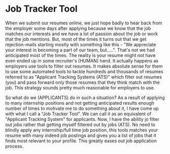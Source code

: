 # Job Tracker Tool

When we submit our resumes online, we just hope badly to hear back from the employer some days after applying because we know that the job matches our interests and we have a lot of passion about the job or work that the job mentions. But, most of the times it turns out that we get rejection-mails starting mostly with something like this - "We appreciate your interest in becoming a part of our team, but.....". That's not we had anticipated most of the times. The reality is your resume might not have even ended up in some recruiter's (HUMAN) hand. It actually happens as employers use tools to filter out resumes. It makes absolute sense for them to use some automated tools to tackle hundreds and thousands of resumes referred to as "Applicant Tracking Systems (ATS)" which filter out resumes (you) and pass forward only those resumes that they think match with the job. This strategy sounds pretty much reasonable for employers to use.  
  
So what do we (APPLICANTS) do in such a situation? As a result of applying to many internship positions and not getting anticipated results enough number of times to motivate me to do something about it, I have come up with what I call a "Job Tracker Tool". We can call it as an equivalent of "Applicant Tracking System" for applicants. Now, I have the ability jo filter out jobs rather that getting myself filtered out by jobs (ATS). No need to blindly apply any internship/full time job position, this tools matches your resume with many indeed job postings and gives you a list of jobs that it finds most relevant to your profile. This greatly eases out job application process.
